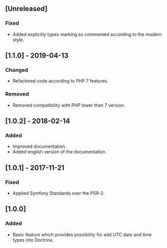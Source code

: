 ## [Unreleased]
### Fixed
- Added explicitly types marking as commented according to the modern style.

## [1.1.0] - 2019-04-13
### Changed
- Refactored code according to PHP 7 features.
### Removed
- Removed compatibility with PHP lower than 7 version.

## [1.0.2] - 2018-02-14
### Added
- Improved documentation.
- Added english version of the documentation.

## [1.0.1] - 2017-11-21
### Fixed
- Applied Symfony Standards over the PSR-2.

## [1.0.0]
### Added
- Basic feature which provides possibility for add UTC date and time types into Doctrine.
